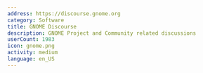```yaml
---
address: https://discourse.gnome.org
category: Software
title: GNOME Discourse
description: GNOME Project and Community related discussions
userCount: 1983
icon: gnome.png
activity: medium
language: en_US
---
```

